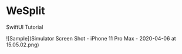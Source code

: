 # WeSplit
SwiftUI Tutorial


![Sample](Simulator Screen Shot - iPhone 11 Pro Max - 2020-04-06 at 15.05.02.png)
